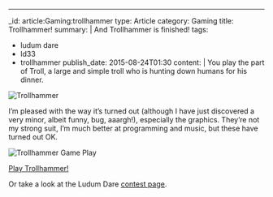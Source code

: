 ---
_id: article:Gaming:trollhammer
type: Article
category: Gaming
title: Trollhammer!
summary: |
  And Trollhammer is finished!
tags:
  - ludum dare
  - ld33
  - trollhammer
publish_date: 2015-08-24T01:30
content: |
  You play the part of Troll, a large and simple troll who is hunting down humans for his dinner.

  ![Trollhammer](/img/trollhammer.png)

  I’m pleased with the way it’s turned out (although I have just discovered a very minor, albeit funny, bug, aaargh!), especially the graphics. They’re not my strong suit, I’m much better at programming and music, but these have turned out OK.

  ![Trollhammer Game Play](/img/trollhammer-smash.png)

  [Play Trollhammer!](http:///games.stoogoff.com/ld33/)

  Or take a look at the Ludum Dare [contest page](http://ludumdare.com/compo/ludum-dare-33/?action=preview&uid=11088).
